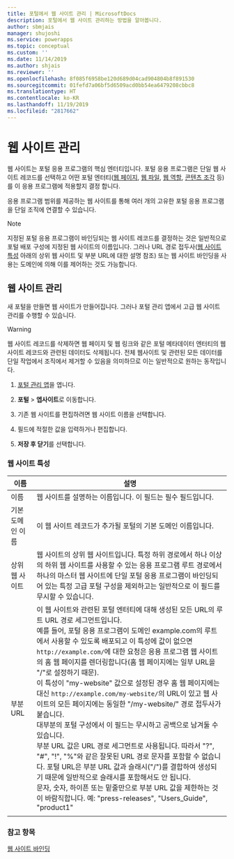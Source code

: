 ```yaml
---
title: 포털에서 웹 사이트 관리 | MicrosoftDocs
description: 포털에서 웹 사이트 관리하는 방법을 알아봅니다.
author: sbmjais
manager: shujoshi
ms.service: powerapps
ms.topic: conceptual
ms.custom: ''
ms.date: 11/14/2019
ms.author: shjais
ms.reviewer: ''
ms.openlocfilehash: 8f085f6958be120d689d04cad904804b8f891530
ms.sourcegitcommit: 01fefd7a06bf5d6509acd0bb54ea6479208cbbc8
ms.translationtype: HT
ms.contentlocale: ko-KR
ms.lasthandoff: 11/19/2019
ms.locfileid: "2817662"
---
```

# <a name="manage-websites"></a>웹 사이트 관리

웹 사이트는 포털 응용 프로그램의 핵심 엔터티입니다. 포털 응용 프로그램은 단일 웹 사이트 레코드를 선택하고 어떤 포털 엔터티([웹 페이지](web-page.md), [웹 파일](web-files.md), [웹 역할](create-web-roles.md), [콘텐츠 조각](customize-content-snippets.md) 등)를 이 응용 프로그램에 적용할지 결정 합니다.

응용 프로그램 범위를 제공하는 웹 사이트를 통해 여러 개의 고유한 포털 응용 프로그램을 단일 조직에 연결할 수 있습니다.

> [!NOTE]
> 지정된 포털 응용 프로그램이 바인딩되는 웹 사이트 레코드를 결정하는 것은 일반적으로 포털 배포 구성에 지정된 웹 사이트의 이름입니다.
그러나 URL 경로 접두사([웹 사이트 특성](#website-attributes) 아래의 상위 웹 사이트 및 부분 URL에 대한 설명 참조) 또는 웹 사이트 바인딩을 사용는 도메인에 의해 이를 제어하는 것도 가능합니다.

## <a name="manage-websites"></a>웹 사이트 관리

새 포털을 만들면 웹 사이트가 만들어집니다. 그러나 포털 관리 앱에서 고급 웹 사이트 관리를 수행할 수 있습니다. 

> [!WARNING]
> 웹 사이트 레코드를 삭제하면 웹 페이지 및 웹 링크와 같은 포털 메타데이터 엔터티의 웹 사이트 레코드와 관련된 데이터도 삭제됩니다. 전체 웹사이트 및 관련된 모든 데이터를 단일 작업에서 조직에서 제거할 수 있음을 의미하므로 이는 일반적으로 원하는 동작입니다.

1. [포털 관리 앱](configure-portal.md)을 엽니다.

2. **포털** > **엡사이트**로 이동합니다.

3. 기존 웹 사이트를 편집하려면 웹 사이트 이름을 선택합니다.

4. 필드에 적절한 값을 입력하거나 편집합니다.

5. **저장 후 닫기**를 선택합니다.

### <a name="website-attributes"></a>웹 사이트 특성

|이름|설명|
|-----|----------|
|이름|웹 사이트를 설명하는 이름입니다. 이 필드는 필수 필드입니다.|
|기본 도메인 이름|이 웹 사이트 레코드가 추가될 포털의 기본 도메인 이름입니다.|
|상위 웹 사이트|웹 사이트의 상위 웹 사이트입니다. 특정 하위 경로에서 하나 이상의 하위 웹 사이트를 사용할 수 있는 응용 프로그램 루트 경로에서 하나의 마스터 웹 사이트에 단일 포털 응용 프로그램이 바인딩되어 있는 특정 고급 포털 구성을 제외하고는 일반적으로 이 필드를 무시할 수 있습니다.|
|부분 URL|이 웹 사이트와 관련된 포털 엔터티에 대해 생성된 모든 URL의 루트 URL 경로 세그먼트입니다.<br>예를 들어, 포털 응용 프로그램이 도메인 example.com의 루트에서 사용할 수 있도록 배포되고 이 특성에 값이 없으면 `http://example.com/`에 대한 요청은 응용 프로그램 웹 사이트의 홈 웹 페이지를 렌더링합니다(홈 웹 페이지에는 일부 URL을 "/"로 설정하기 때문).<br>이 특성이 "my-website" 값으로 설정된 경우 홈 웹 페이지에는 대신 `http://example.com/my-website/`의 URL이 있고 웹 사이트의 모든 페이지에는 동일한 "/my-website/" 경로 접두사가 붙습니다.<br>대부분의 포털 구성에서 이 필드는 무시하고 공백으로 남겨둘 수 있습니다.<br>부분 URL 값은 URL 경로 세그먼트로 사용됩니다. 따라서 "?", "#", "!", "%"와 같은 잘못된 URL 경로 문자를 포함할 수 없습니다. 포털 URL은 부분 URL 값과 슬래시("/")를 결합하여 생성되기 때문에 일반적으로 슬래시를 포함해서도 안 됩니다.<br>문자, 숫자, 하이픈 또는 밑줄만으로 부분 URL 값을 제한하는 것이 바람직합니다. 예: "press-releases", "Users_Guide", "product1"|
|||

### <a name="see-also"></a>참고 항목
[웹 사이트 바인딩](website-bindings.md)
